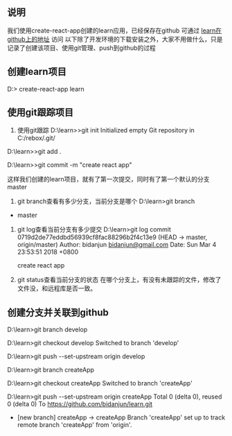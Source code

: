 
## 说明
我们使用create-react-app创建的learn应用，已经保存在github
可通过 [learn在github上的地址](https://github.com/bidanjun/learn) 访问
以下除了开发环境的下载安装之外，大家不用做什么，只是记录了创建该项目、使用git管理、push到github的过程



## 创建learn项目

D:\> create-react-app learn


## 使用git跟踪项目
1. 使用git跟踪
  D:\learn>>git init
  Initialized empty Git repository in C:/rebox/.git/

  D:\learn>>git add .

  D:\learn>>git commit -m "create react app"

  这样我们创建的learn项目，就有了第一次提交，同时有了第一个默认的分支master

1. git branch查看有多少分支，当前分支是哪个
D:\learn>git branch
* master

1. git log查看当前分支有多少提交
D:\learn>git log
commit 0719d2de77eddbd56939cf8fac88296b2f4c13e9 (HEAD -> master, origin/master)
Author: bidanjun <bidanjun@gmail.com>
Date:   Sun Mar 4 23:53:51 2018 +0800

    create react app

1. git status查看当前分支的状态
在哪个分支上，有没有未跟踪的文件，修改了文件没，和远程库是否一致。

## 创建分支并关联到github
D:\learn>git branch develop

D:\learn>git checkout develop
Switched to branch 'develop'

D:\learn>git push --set-upstream origin develop

D:\learn>git branch createApp

D:\learn>git checkout createApp
Switched to branch 'createApp'

D:\learn>git push --set-upstream origin createApp
Total 0 (delta 0), reused 0 (delta 0)
To https://github.com/bidanjun/learn.git
 * [new branch]      createApp -> createApp
Branch 'createApp' set up to track remote branch 'createApp' from 'origin'.





